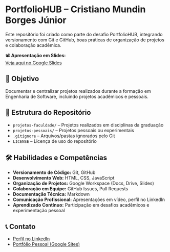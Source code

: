 # PortfolioHUB – Cristiano Mundin Borges Júnior

Este repositório foi criado como parte do desafio PortfolioHUB, integrando versionamento com Git e GitHub, boas práticas de organização de projetos e colaboração acadêmica.

📽️ **Apresentação em Slides:**  
[Veja aqui no Google Slides](https://docs.google.com/presentation/d/1KPLnc3pPKP3ealyXDAnKXimz7LIZXmaf3n_eNWDr1aQ/edit?usp=sharing)

## 🎯 Objetivo

Documentar e centralizar projetos realizados durante a formação em Engenharia de Software, incluindo projetos acadêmicos e pessoais.

## 📁 Estrutura do Repositório

- `projetos-faculdade/` – Projetos realizados em disciplinas da graduação  
- `projetos-pessoais/` – Projetos pessoais ou experimentais  
- `.gitignore` – Arquivos/pastas ignorados pelo Git  
- `LICENSE` – Licença de uso do repositório  

## 🛠️ Habilidades e Competências

- **Versionamento de Código:** Git, GitHub  
- **Desenvolvimento Web:** HTML, CSS, JavaScript  
- **Organização de Projetos:** Google Workspace (Docs, Drive, Slides)  
- **Colaboração em Equipe:** GitHub Issues, Pull Requests  
- **Documentação Técnica:** Markdown  
- **Comunicação Profissional:** Apresentações em vídeo, perfil no LinkedIn  
- **Aprendizado Contínuo:** Participação em desafios acadêmicos e experimentação pessoal  

## 📞 Contato

- [Perfil no LinkedIn](https://www.linkedin.com/in/cristiano-mundin/)  
- [Portfólio Pessoal (Google Sites)](https://sites.google.com/view/cristianojunior?usp=sharing)

